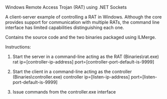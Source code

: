 Windows Remote Access Trojan (RAT) using .NET Sockets

A client-server example of controlling a RAT in Windows. Although the core provides support for communication with multiple RATs, the command line interface has limited capabilities distinguishing each one.

Contains the source code and the two binaries packaged using ILMerge.

Instructions:

1. Start the server in a command-line acting as the RAT (Binaries\rat.exe)
rat ip=[controller-ip-address] port=[controller-port-default-is-9999]

2. Start the client in a command-line acting as the controller (Binaries\controller.exe)
controller ip=[listen-ip-address] port=[listen-port-default-is-9999]

3. Issue commands from the controller.exe interface
